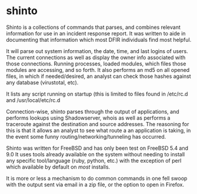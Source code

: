 # shinto

Shinto is a collections of commands that parses, and combines relevant
information for use in an incident response report. It was written to
aide in documenting that information which most DFIR individuals find
most helpful.

It will parse out system information, the date, time, and last logins of
users. The current connections as well as display the owner info associated
with those connections. Running processes, loaded modules, which files those
modules are accessing, and so forth. It also performs an md5 on all opened
files, in which if needed/desired, an analyst can check those hashes against
any database (virustotal, etc).

It lists any script running on startup (this is limited to files found in
/etc/rc.d and /usr/local/etc/rc.d 

Connection-wise, shinto parses through the output of applications, and
performs lookups using Shadowserver, whois as well as performs a traceroute
against the destination and source addresses. The reasoning for this is that
it allows an analyst to see what route a an application is taking, in the
event some funny routing/networking/tunneling has occurred.

Shinto was written for FreeBSD and has only been test on FreeBSD 5.4 and 9.0
It uses tools already available on the system without needing to install any
specific tool/language (ruby, python, etc.) with the exception of perl which
available by default on *most* installs. 

It is more or less a mechanism to do common commands in one fell swoop with
the output sent via email in a zip file, or the option to open in Firefox.
